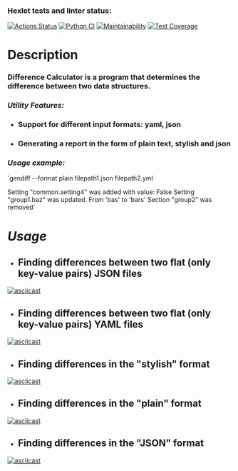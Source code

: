 ### Hexlet tests and linter status:

[![Actions Status](https://github.com/YAV88/python-project-50/workflows/hexlet-check/badge.svg)](https://github.com/YAV88/python-project-50/actions)
[![Python CI](https://github.com/YAV88/python-project-50/actions/workflows/PythonCI.yml/badge.svg)](https://github.com/YAV88/python-project-50/actions/workflows/PythonCI.yml)
[![Maintainability](https://api.codeclimate.com/v1/badges/777fe6e2321dbfebb09c/maintainability)](https://codeclimate.com/github/YAV88/python-project-50/maintainability)
[![Test Coverage](https://api.codeclimate.com/v1/badges/777fe6e2321dbfebb09c/test_coverage)](https://codeclimate.com/github/YAV88/python-project-50/test_coverage)





# **Description**
### Difference Calculator is a program that determines the difference between two data structures.

### ***Utility Features:***

* ### Support for different input formats: yaml, json
* ### Generating a report in the form of plain text, stylish and json

### ***Usage example:***

`gendiff --format plain filepath1.json filepath2.yml

Setting "common.setting4" was added with value: False
Setting "group1.baz" was updated. From 'bas' to 'bars'
Section "group2" was removed`

# *Usage*

* ## Finding differences between two flat (only key-value pairs) JSON files

[![asciicast](https://asciinema.org/a/hx7iliU4GzO8E9APcJYf9qvmc.svg)](https://asciinema.org/a/hx7iliU4GzO8E9APcJYf9qvmc)


* ## Finding differences between two flat (only key-value pairs) YAML files

[![asciicast](https://asciinema.org/a/I3UC07OZttY6va3WWWi3TM7O7.svg)](https://asciinema.org/a/I3UC07OZttY6va3WWWi3TM7O7)


* ## Finding differences in the "stylish" format

[![asciicast](https://asciinema.org/a/6hPuQOYidM7z7VFI2HJwpeWqW.svg)](https://asciinema.org/a/6hPuQOYidM7z7VFI2HJwpeWqW)


* ## Finding differences in the "plain" format 

[![asciicast](https://asciinema.org/a/Tj339Ct46LfpEOoinHeGiZ6Ks.svg)](https://asciinema.org/a/Tj339Ct46LfpEOoinHeGiZ6Ks)


* ## Finding differences in the "JSON" format 

[![asciicast](https://asciinema.org/a/GnnyTLXo89WRT5eZwnStWFiyC.svg)](https://asciinema.org/a/GnnyTLXo89WRT5eZwnStWFiyC)
